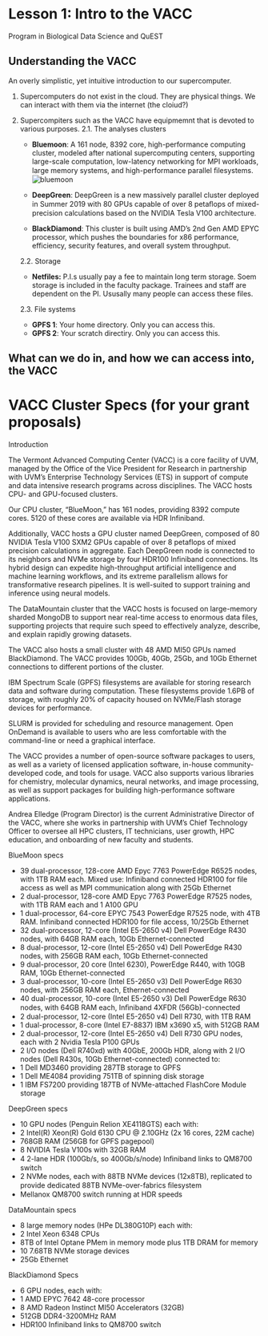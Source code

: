 # Lesson 1: Intro to the VACC
Program in Biological Data Science and QuEST

## Understanding the VACC
An overly simplistic, yet intuitive introduction to our supercomputer.

1. Supercomputers do not exist in the cloud. They are physical things. We can interact with them via the internet (the cloiud?)
2. Supercompiters such as the VACC have equipmemnt that is devoted to various purposes. 
2.1. The analyses clusters
	* **Bluemoon**: A 161 node, 8392 core, high-performance computing cluster, modeled after national supercomputing centers, supporting large-scale computation, low-latency networking for MPI workloads, large memory systems, and high-performance parallel ﬁlesystems.
	![bluemoon](https://www.uvm.edu/sites/default/files/Vermont-Advanced-Computing-Core/bluemoon-logo_240x140.png)
	* **DeepGreen**: DeepGreen is a new massively parallel cluster deployed in Summer 2019 with 80 GPUs capable of over 8 petaﬂops of mixed-precision calculations based on the NVIDIA Tesla V100 architecture.
	
	* **BlackDiamond**: This cluster is built using AMD’s 2nd Gen AMD EPYC processor, which pushes the boundaries for x86 performance, efficiency, security features, and overall system throughput.

	2.2. Storage 
	* **Netfiles:** P.I.s usually pay a fee to maintain long term storage. Soem storage is included in the faculty package. Trainees and staff are dependent on the PI. Ususally many people can access these files.

	2.3. File systems
	
	* **GPFS 1**: Your home directory. Only you can access this.  
	* **GPFS 2**: Your scratch directiry. Only you can access this.  

## What can we do in, and how we can access into, the VACC



# VACC Cluster Specs (for your grant proposals)

Introduction

The Vermont Advanced Computing Center (VACC) is a core facility of UVM, managed by the Office of the Vice President for Research in partnership with UVM’s Enterprise Technology Services (ETS) in support of compute and data intensive research programs across disciplines. The VACC hosts CPU- and GPU-focused clusters.  

Our CPU cluster, “BlueMoon,” has 161 nodes, providing 8392 compute cores.  5120 of these cores are available via HDR Infiniband.

Additionally, VACC hosts a GPU cluster named DeepGreen, composed of 80 NVIDIA Tesla V100 SXM2 GPUs capable of over 8 petaflops of mixed precision calculations in aggregate. Each DeepGreen node is connected to its neighbors and NVMe storage by four HDR100 Infiniband connections. Its hybrid design can expedite high-throughput artificial intelligence and machine learning workflows, and its extreme parallelism allows for transformative research pipelines. It is well-suited to support training and inference using neural models.

The DataMountain cluster that the VACC hosts is focused on large-memory sharded MongoDB to support near real-time access to enormous data files, supporting projects that require such speed to effectively analyze, describe, and explain rapidly growing datasets.

The VACC also hosts a small cluster with 48 AMD MI50 GPUs named BlackDiamond. The VACC provides 100Gb, 40Gb, 25Gb, and 10Gb Ethernet connections to different portions of the cluster.
  
IBM Spectrum Scale (GPFS) filesystems are available for storing research data and software during computation.  These filesystems provide 1.6PB of storage, with roughly 20% of capacity housed on NVMe/Flash storage devices for performance.

SLURM is provided for scheduling and resource management. Open OnDemand is available to users who are less comfortable with the command-line or need a graphical interface.

The VACC provides a number of open-source software packages to users, as well as a variety of licensed application software, in-house community-developed code, and tools for usage. VACC also supports various libraries for chemistry, molecular dynamics, neural networks, and image processing, as well as support packages for building high-performance software applications.

Andrea Elledge (Program Director) is the current Administrative Director of the VACC, where she works in partnership with UVM’s Chief Technology Officer to oversee all HPC clusters, IT technicians, user growth, HPC education, and onboarding of new faculty and students. 

BlueMoon specs
*	39 dual-processor, 128-core AMD Epyc 7763 PowerEdge R6525 nodes, with 1TB RAM each. Mixed use: Infiniband connected HDR100 for file access as well as MPI communication along with 25Gb Ethernet
*	2 dual-processor, 128-core AMD Epyc 7763 PowerEdge R7525 nodes, with 1TB RAM each and 1 A100 GPU
*	1 dual-processor, 64-core EPYC 7543 PowerEdge R7525 node, with 4TB RAM. Infiniband connected HDR100 for file access, 10/25Gb Ethernet
*	32 dual-processor, 12-core (Intel E5-2650 v4) Dell PowerEdge R430 nodes, with 64GB RAM each, 10Gb Ethernet-connected
*	8 dual-processor, 12-core (Intel E5-2650 v4) Dell PowerEdge R430 nodes, with 256GB RAM each, 10Gb Ethernet-connected
*	9 dual-processor, 20 core (Intel 6230), PowerEdge R440, with 10GB RAM, 10Gb Ethernet-connected
*	3 dual-processor, 10-core (Intel E5-2650 v3) Dell PowerEdge R630 nodes, with 256GB RAM each, Ethernet-connected
*	40 dual-processor, 10-core (Intel E5-2650 v3) Dell PowerEdge R630 nodes, with 64GB RAM each, Inﬁniband 4XFDR (56Gb)-connected
*	2 dual-processor, 12-core (Intel E5-2650 v4) Dell R730, with 1TB RAM
*	1 dual-processor, 8-core (Intel E7-8837) IBM x3690 x5, with 512GB RAM
*	2 dual-processor, 12-core (Intel E5-2650 v4) Dell R730 GPU nodes, each with 2 Nvidia Tesla P100 GPUs
*	2 I/O nodes (Dell R740xd) with 40GbE, 200Gb HDR, along with 2 I/O nodes (Dell R430s, 10Gb Ethernet-connected) connected to:
*	1 Dell MD3460 providing 287TB storage to GPFS
*	1 Dell ME4084 providing 751TB of spinning disk storage
*	1 IBM FS7200 providing 187TB of NVMe-attached FlashCore Module storage
 
 
DeepGreen specs
*	10 GPU nodes (Penguin Relion XE4118GTS) each with:
*	2 Intel(R) Xeon(R) Gold 6130 CPU @ 2.10GHz (2x 16 cores, 22M cache)
*	768GB RAM (256GB for GPFS pagepool)
*	8 NVIDIA Tesla V100s with 32GB RAM
*	4 2-lane HDR (100Gb/s, so 400Gb/s/node) Inﬁniband links to QM8700 switch
*	2 NVMe nodes, each with 88TB NVMe devices (12x8TB), replicated to provide dedicated 88TB NVMe-over-fabrics ﬁlesystem
*	Mellanox QM8700 switch running at HDR speeds


DataMountain specs
*	8 large memory nodes (HPe DL380G10P) each with:
*	2 Intel Xeon 6348 CPUs
*	8TB of Intel Optane PMem in memory mode plus 1TB DRAM for memory
*	10 7.68TB NVMe storage devices
*	25Gb Ethernet


BlackDiamond Specs
*	6 GPU nodes, each with:
*	1 AMD EPYC 7642 48-core processor
*	8 AMD Radeon Instinct MI50 Accelerators (32GB)
*	512GB DDR4-3200MHz RAM
*	HDR100 Infiniband links to QM8700 switch




